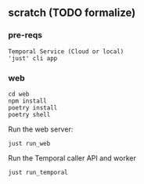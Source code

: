 ## scratch (TODO formalize)

### pre-reqs
```
Temporal Service (Cloud or local)
'just' cli app
```

### web
```
cd web
npm install
poetry install
poetry shell
```

Run the web server:
```
just run_web
```

Run the Temporal caller API and worker
```
just run_temporal
```